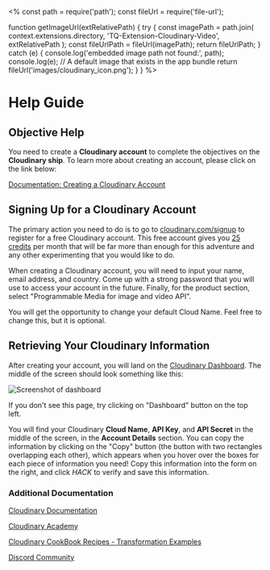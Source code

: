 <%
const path = require('path');
const fileUrl = require('file-url');

function getImageUrl(extRelativePath) {
  try {
    const imagePath = path.join(
      context.extensions.directory,
      'TQ-Extension-Cloudinary-Video',
      extRelativePath
    );
    const fileUrlPath = fileUrl(imagePath);
    return fileUrlPath;
  } catch (e) {
    console.log('embedded image path not found:', path);
    console.log(e);
    // A default image that exists in the app bundle
    return fileUrl('images/cloudinary_icon.png'); 
  }
}
%>

# Help Guide

## Objective Help

You need to create a **Cloudinary account** to complete the objectives on the **Cloudinary ship**. To learn more about creating an account, please click on the link below: 

[Documentation: Creating a Cloudinary Account](https://cloudinary.com/documentation/how_to_integrate_cloudinary?utm_source=twilio&utm_medium=event&utm_campaign=cloudinary-twilioquest-2021#1_create_and_set_up_your_account)

## Signing Up for a Cloudinary Account

The primary action you need to do is to go to [cloudinary.com/signup](https://cloudinary.com/signup) to register for a free Cloudinary account. This free account gives you [25 credits](https://cloudinary.com/blog/understanding_cloudinary_s_transformation_quotas?utm_source=twilio&utm_medium=event&utm_campaign=cloudinary-twilioquest-2021) per month that will be far more than enough for this adventure and any other experimenting that you would like to do.

When creating a Cloudinary account, you will need to input your name, email address, and country. Come up with a strong password that you will use to access your account in the future. Finally, for the product section, select "Programmable Media for image and video API".

You will get the opportunity to change your default Cloud Name. Feel free to change this, but it is optional.

## Retrieving Your Cloudinary Information

After creating your account, you will land on the [Cloudinary Dashboard](https://cloudinary.com/console?utm_source=twilio&utm_medium=event&utm_campaign=cloudinary-twilioquest-2021). The middle of the screen should look something like this:

![Screenshot of dashboard](<%=getImageUrl('images/objectives/m1_o2_dashboard.png')%>)

If you don't see this page, try clicking on "Dashboard" button on the top left. 

You will find your Cloudinary **Cloud Name**, **API Key**, and **API Secret** in the middle of the screen, in the **Account Details** section. You can copy the information by clicking on the "Copy" button (the button with two rectangles overlapping each other), which appears when you hover over the boxes for each piece of information you need! Copy this information into the form on the right, and click _HACK_ to verify and save this information.






 
### Additional Documentation

[Cloudinary Documentation](https://cloudinary.com/documentation?utm_source=twilio&utm_medium=event&utm_campaign=cloudinary-twilioquest-2021)

[Cloudinary Academy](https://training.cloudinary.com?utm_source=twilio&utm_medium=event&utm_campaign=cloudinary-twilioquest-2021)

[Cloudinary CookBook Recipes - Transformation Examples](https://cloudinary.com/cookbook?utm_source=twilio&utm_medium=event&utm_campaign=cloudinary-twilioquest-2021)

[Discord Community](https://discord.gg/CCsubwFbvd)
